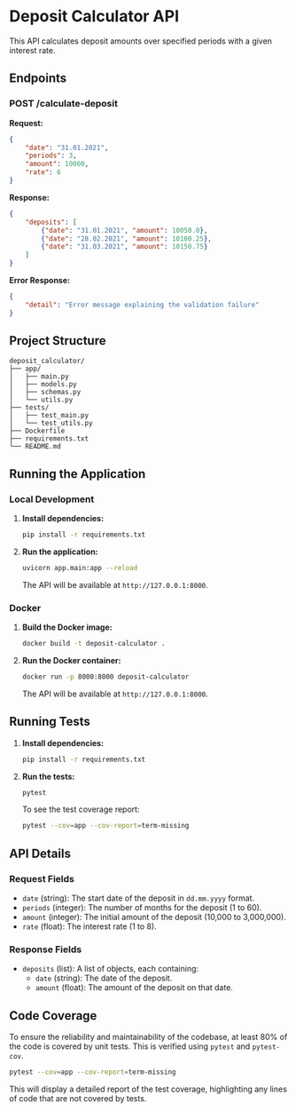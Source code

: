 # Deposit Calculator API

This API calculates deposit amounts over specified periods with a given interest rate.

## Endpoints

### POST /calculate-deposit

**Request:**
```json
{
    "date": "31.01.2021",
    "periods": 3,
    "amount": 10000,
    "rate": 6
}
```

**Response:**
```json
{
    "deposits": [
        {"date": "31.01.2021", "amount": 10050.0},
        {"date": "28.02.2021", "amount": 10100.25},
        {"date": "31.03.2021", "amount": 10150.75}
    ]
}
```

**Error Response:**
```json
{
    "detail": "Error message explaining the validation failure"
}
```

## Project Structure

```
deposit_calculator/
├── app/
│   ├── main.py
│   ├── models.py
│   ├── schemas.py
│   └── utils.py
├── tests/
│   ├── test_main.py
│   └── test_utils.py
├── Dockerfile
├── requirements.txt
└── README.md
```

## Running the Application

### Local Development

1. **Install dependencies:**
    ```sh
    pip install -r requirements.txt
    ```

2. **Run the application:**
    ```sh
    uvicorn app.main:app --reload
    ```

    The API will be available at `http://127.0.0.1:8000`.

### Docker

1. **Build the Docker image:**
    ```sh
    docker build -t deposit-calculator .
    ```

2. **Run the Docker container:**
    ```sh
    docker run -p 8000:8000 deposit-calculator
    ```

    The API will be available at `http://127.0.0.1:8000`.

## Running Tests

1. **Install dependencies:**
    ```sh
    pip install -r requirements.txt
    ```

2. **Run the tests:**
    ```sh
    pytest
    ```

    To see the test coverage report:
    ```sh
    pytest --cov=app --cov-report=term-missing
    ```

## API Details

### Request Fields

- `date` (string): The start date of the deposit in `dd.mm.yyyy` format.
- `periods` (integer): The number of months for the deposit (1 to 60).
- `amount` (integer): The initial amount of the deposit (10,000 to 3,000,000).
- `rate` (float): The interest rate (1 to 8).

### Response Fields

- `deposits` (list): A list of objects, each containing:
  - `date` (string): The date of the deposit.
  - `amount` (float): The amount of the deposit on that date.

## Code Coverage

To ensure the reliability and maintainability of the codebase, at least 80% of the code is covered by unit tests. This is verified using `pytest` and `pytest-cov`.

```sh
pytest --cov=app --cov-report=term-missing
```

This will display a detailed report of the test coverage, highlighting any lines of code that are not covered by tests.


